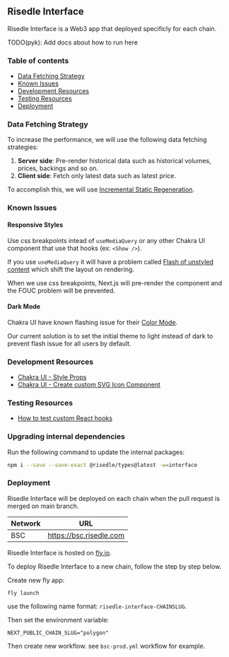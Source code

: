 ## Risedle Interface

Risedle Interface is a Web3 app that deployed specificly for each chain.

TODO(pyk): Add docs about how to run here

### Table of contents

-   [Data Fetching Strategy](#data-fetching-strategy)
-   [Known Issues](#known-issues)
-   [Development Resources](#development-resources)
-   [Testing Resources](#testing-resources)
-   [Deployment](#deployment)

### Data Fetching Strategy

To increase the performance, we will use the following data fetching
strategies:

1. **Server side**: Pre-render historical data such as historical volumes,
   prices, backings and so on.
2. **Client side**: Fetch only latest data such as latest price.

To accomplish this, we will use
[Incremental Static Regeneration](https://nextjs.org/docs/basic-features/data-fetching/incremental-static-regeneration).

### Known Issues

#### Responsive Styles

Use css breakpoints intead of `useMediaQuery` or any other Chakra UI component
that use that hooks (ex: `<Show />`).

If you use `useMediaQuery` it will have a problem called
[Flash of unstyled content](https://en.wikipedia.org/wiki/Flash_of_unstyled_content)
which shift the layout on rendering.

When we use css breakpoints, Next.js will pre-render the component and the FOUC
problem will be prevented.

#### Dark Mode

Chakra UI have known flashing issue for their
[Color Mode](https://chakra-ui.com/docs/styled-system/color-mode#color-mode-flash-issue).

Our current solution is to set the initial theme to light instead of dark to
prevent flash issue for all users by default.

### Development Resources

-   [Chakra UI - Style Props](https://chakra-ui.com/docs/styled-system/style-props)
-   [Chakra UI - Create custom SVG Icon Component](https://chakra-ui.com/docs/components/icon#creating-your-custom-icons)

### Testing Resources

-   [How to test custom React hooks](https://kentcdodds.com/blog/how-to-test-custom-react-hooks)

### Upgrading internal dependencies

Run the following command to update the internal packages:

```sh
npm i --save --save-exact @risedle/types@latest -w=interface
```

### Deployment

Risedle Interface will be deployed on each chain when the pull request is
merged on main branch.

| Network | URL                     |
| ------- | ----------------------- |
| BSC     | https://bsc.risedle.com |

Risedle Interface is hosted on [fly.io](https://fly.io/).

To deploy Risedle Interface to a new chain, follow the step by step below.

Create new fly app:

```
fly launch
```

use the following name format: `risedle-interface-CHAINSLUG`.

Then set the environment variable:

```
NEXT_PUBLIC_CHAIN_SLUG="polygon"
```

Then create new workflow. see `bsc-prod.yml` workflow for example.

